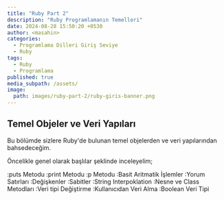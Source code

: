 ```yaml
---
title: "Ruby Part 2"
description: "Ruby Programlamanın Temelleri"
date: 2024-08-28 15:50:20 +0530
author: <masahin>
categories:
  - Programlama Dilleri Giriş Seviye
  - Ruby
tags:
  - Ruby
  - Programlama
published: true
media_subpath: /assets/
image:
  path: images/ruby-part-2/ruby-giris-banner.png
---
```


## Temel Objeler ve Veri Yapıları

Bu bölümde sizlere Ruby'de bulunan temel objelerden ve veri yapılarından bahsedeceğim.

Öncelikle genel olarak başlılar şeklinde inceleyelim;

:puts Metodu
:print Metodu
:p Metodu
:Basit Aritmatik İşlemler
:Yorum Satırları
:Değişkenler
:Sabitler
:String Interpoklation
:Nesne ve Class Metodları
:Veri tipi Değiştirme
:Kullanıcıdan Veri Alma
:Boolean Veri Tipi